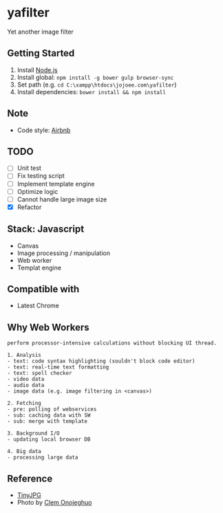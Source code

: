 # yafilter
Yet another image filter

## Getting Started
1. Install [Node.js](https://nodejs.org/)
2. Install global: `npm install -g bower gulp browser-sync`
3. Set path (e.g. `cd C:\xampp\htdocs\jojoee.com\yafilter`)
4. Install dependencies: `bower install && npm install`

## Note
- Code style: [Airbnb](https://github.com/airbnb/javascript)

## TODO
- [ ] Unit test
- [ ] Fix testing script
- [ ] Implement template engine
- [ ] Optimize logic
- [ ] Cannot handle large image size
- [x] Refactor

## Stack: Javascript
- Canvas
- Image processing / manipulation
- Web worker
- Templat engine

## Compatible with
- Latest Chrome

## Why Web Workers
```
perform processor-intensive calculations without blocking UI thread.

1. Analysis
- text: code syntax highlighting (souldn't block code editor)
- text: real-time text formatting
- text: spell checker
- video data
- audio data
- image data (e.g. image filtering in <canvas>)

2. Fetching
- pre: polling of webservices
- sub: caching data with SW
- sub: merge with template

3. Background I/O
- updating local browser DB

4. Big data
- processing large data
```

## Reference
- [TinyJPG](https://tinyjpg.com/)
- Photo by [Clem Onojeghuo](https://unsplash.com/photos/phIDtKzQN8k)
